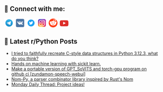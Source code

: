 ## 🔎 Connect with me:
[<img src="https://github.com/bullbesh/bullbesh/blob/main/images/Telegram.png" width="32" height="32" />](https://t.me/bullbesh)
[<img src="https://github.com/bullbesh/bullbesh/blob/main/images/VK.png" width="32" height="32" />](https://vk.com/bullbesh)
[<img src="https://github.com/bullbesh/bullbesh/blob/main/images/Twitter.png" width="32" height="32" />](https://twitter.com/bullbesh1)
[<img src="https://github.com/bullbesh/bullbesh/blob/main/images/Instagram.png" width="32" height="32" />](https://www.instagram.com/bullbesh)
[<img src="https://github.com/bullbesh/bullbesh/blob/main/images/Reddit.png" width="32" height="32" />](https://www.reddit.com/user/bullbesh)
[<img src="https://github.com/bullbesh/bullbesh/blob/main/images/YouTube.png" width="32" height="32" />](https://www.youtube.com/channel/UCtfjRs6uzgq5mfm8S06WTcg)

## 📕 Latest r/Python Posts
<!-- BLOG-POST-LIST:START -->
- [I tried to faithfully recreate C-style data structures in Python 3.12.3, what do you think?](https://www.reddit.com/r/Python/comments/1kkuagn/i_tried_to_faithfully_recreate_cstyle_data/)
- [Hands on machine learning with sickit learn.](https://www.reddit.com/r/Python/comments/1kkktef/hands_on_machine_learning_with_sickit_learn/)
- [Make a portable version of GPT_SoVITS and torch-gpu program on github ci [zundamon-speech-webui]](https://www.reddit.com/r/Python/comments/1kkhp8k/make_a_portable_version_of_gpt_sovits_and/)
- [Nom-Py, a parser combinator library inspired by Rust&#39;s Nom](https://www.reddit.com/r/Python/comments/1kkfuiu/nompy_a_parser_combinator_library_inspired_by/)
- [Monday Daily Thread: Project ideas!](https://www.reddit.com/r/Python/comments/1kkezzz/monday_daily_thread_project_ideas/)
<!-- BLOG-POST-LIST:END -->
